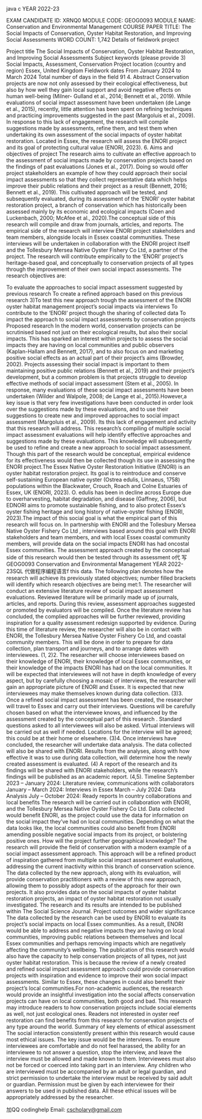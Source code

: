java c YEAR 2022-23

EXAM CANDIDATE ID: XRNQ0 MODULE CODE: GEOG0093 MODULE NAME: Conservation and Environmental Management COURSE PAPER TITLE: The Social Impacts of Conservation, Oyster Habitat Restoration, and Improving Social Assessments WORD COUNT: 1,742 Details of fieldwork project

Project title The Social Impacts of Conservation, Oyster Habitat Restoration, and Improving Social Assessments Subject keywords (please provide 3) Social Impacts, Assessment, Conservation Project location (country and region) Essex, United Kingdom Fieldwork dates From January 2024 to March 2024 Total number of days in the field 91 4. Abstract Conservation projects are now not only assessed by their ecological effectiveness, but also by how well they gain local support and avoid negative effects on human well-being (Milner- Gulland et al., 2014; Bennett et al., 2019). While evaluations of social impact assessment have been undertaken (de Lange et al., 2015), recently, little attention has been spent on refining techniques and practicing improvements suggested in the past (Margoluis et al., 2009). In response to this lack of engagement, the research will compile suggestions made by assessments, refine them, and test them when undertaking its own assessment of the social impacts of oyster habitat restoration. Located in Essex, the research will assess the ENORI project and its goal of protecting cultural value (ENORI, 2023). 6. Aims and objectives of project The research aims to cultivate an effective approach to the assessment of social impacts made by conservation projects based on the findings of past evaluations (Jones et al., 2017). Doing so would offer project stakeholders an example of how they could approach their social impact assessments so that they collect representative data which helps improve their public relations and their project as a result (Bennett, 2016; Bennett et al., 2019). This cultivated approach will be tested, and subsequently evaluated, during its assessment of the ‘ENORI’ oyster habitat restoration project, a branch of conservation which has historically been assessed mainly by its economic and ecological impacts (Coen and Luckenbach, 2000; McAfee et al., 2020).The conceptual side of this research will compile and draw from journals, articles, and reports. The empirical side of the research will interview ENORI project stakeholders and team members, alongside locals in Essex coastal communities. These interviews will be undertaken in collaboration with the ENORI project itself and the Tollesbury Mersea Native Oyster Fishery Co Ltd, a partner of the project. The research will contribute empirically to the ‘ENORI’ project’s heritage-based goal, and conceptually to conservation projects of all types through the improvement of their own social impact assessments. The research objectives are:

To evaluate the approaches to social impact assessment suggested by previous research
To create a refined approach based on this previous research 3)To test this new approach trough the assessment of the ENORI oyster habitat management project’s social impacts via interviews
To contribute to the ‘ENORI’ project though the sharing of collected data
To impact the approach to social impact assessments by conservation projects
Proposed research In the modern world, conservation projects can be scrutinised based not just on their ecological results, but also their social impacts. This has sparked an interest within projects to assess the social impacts they are having on local communities and public observers (Kaplan-Hallam and Bennett, 2017), and to also focus on and marketing positive social effects as an actual part of their project’s aims (Browder, 2002). Projects assessing their social impact is important to them maintaining positive public relations (Bennett et al., 2019) and their project’s development, but a common problem is that projects struggle to develop effective methods of social impact assessment (Stem et al., 2005). In response, many evaluations of these social impact assessments have been undertaken (Wilder and Walpole, 2008; de Lange et al., 2015).However,a key issue is that very few investigations have been conducted in order look over the suggestions made by these evaluations, and to use their suggestions to create new and improved approaches to social impact assessment (Margoluis et al., 2009). Its this lack of engagement and activity that this research will address. This research’s compiling of multiple social impact assessment evaluations will help identify effective approaches and suggestions made by these evaluations. This knowledge will subsequently be used to refine and create a new approach to social impact assessment. Though this part of the research would be conceptual, empirical evidence for its effectiveness would then be collected though its use in assessing the ENORI project.The Essex Native Oyster Restoration Initiative (ENORI) is an oyster habitat restoration project. Its goal is to reintroduce and conserve self-sustaining European native oyster (Ostrea edulis, Linnaeus, 1758) populations within the Blackwater, Crouch, Roach and Colne Estuaries of Essex, UK (ENORI, 2023). O. edulis has been in decline across Europe due to overharvesting, habitat degradation, and disease (Gaffney, 2006), but EDNORI aims to promote sustainable fishing, and to also protect Essex’s oyster fishing heritage and long history of native-oyster fishing (ENORI, 2023).The impact of this social goal is what the empirical part of this research will focus on. In partnership with ENORI and the Tollesbury Mersea Native Oyster Fishery Co Ltd , interviews based around this goal with ENORI stakeholders and team members, and with local Essex coastal community members, will provide data on the social impacts ENORI has had oncostal Essex communities. The assessment approach created by the conceptual side of this research would then be tested through its assessment o代 写GEOG0093 Conservation and Environmental Management YEAR 2022-23SQL 代做程序编程语言f this data. The following plan denotes how the research will achieve its previously stated objectives; number filled brackets will identify which research objectives are being met:1. The researcher will conduct an extensive literature review of social impact assessment evaluations. Reviewed literature will be primarily made up of journals, articles, and reports. During this review, assessment approaches suggested or promoted by evaluators will be compiled. Once the literature review has concluded, the complied approaches will be further reviewed, providing inspiration for a quality assessment redesign supported by evidence. During this time of literature review, the researcher will also be in contact with ENORI, the Tollesbury Mersea Native Oyster Fishery Co Ltd, and coastal community members. This will be done in order to prepare for data collection, plan transport and journeys, and to arrange dates with interviewees. (1, 2)2. The researcher will choose interviewees based on their knowledge of ENORI, their knowledge of local Essex communities, or their knowledge of the impacts ENORI has had on the local communities. It will be expected that interviewees will not have in depth knowledge of every aspect, but by carefully choosing a mosaic of interviews, the researcher will gain an appropriate picture of ENORI and Essex. It is expected that new interviewees may make themselves known during data collection. (3)3. Once a refined social impact assessment has been created, the researcher will travel to Essex and carry out their interviews. Questions will be carefully chosen based on what the interviewee knows, and influenced by the assessment created by the conceptual part of this research . Standard questions asked to all interviewees will also be asked. Virtual interviews will be carried out as well if needed. Locations for the interview will be agreed; this could be at their home or elsewhere. (3)4. Once interviews have concluded, the researcher will undertake data analysis. The data collected will also be shared with ENORI. Results from the analyses, along with how effective it was to use during data collection, will determine how the newly created assessment is evaluated. (4)
A report of the research and its findings will be shared with ENORI stakeholders, while the research’s findings will be published as an academic report. (4,5). Timeline September 2023 – January 2024: Literature review, communications with collaborators January – March 2024: Interviews in Essex March – July 2024: Data Analysis July – October 2024: Ready reports
In country collaborations and local benefits The research will be carried out in collaboration with ENORI, and the Tollesbury Mersea Native Oyster Fishery Co Ltd. Data collected would benefit ENORI, as the project could use the data for information on the social impact they’ve had on local communities. Depending on what the data looks like, the local communities could also benefit from ENORI amending possible negative social impacts from its project, or bolstering positive ones.
How will the project further geographical knowledge? The research will provide the field of conservation with a modern example of a social impact assessment approach. This approach will be a refined product of inspiration gathered from multiple social impact assessment evaluations, addressing the current inactivity within this branch of conservation science. The data collected by the new approach, along with its evaluation, will provide conservation practitioners with a review of this new approach, allowing them to possibly adopt aspects of the approach for their own projects. It also provides data on the social impacts of oyster habitat restoration projects, an impact of oyster habitat restoration not usually investigated. The research and its results are intended to be published within The Social Science Journal.
Project outcomes and wider significance The data collected by the research can be used by ENORI to evaluate its project’s social impacts on local Essex communities. As a result, ENORI would be able to address and negative impacts they are having on local communities, improving public relations between themselves and local Essex communities and perhaps removing impacts which are negatively affecting the community’s wellbeing. The publication of this research would also have the capacity to help conservation projects of all types, not just oyster habitat restoration. This is because the review of a newly created and refined social impact assessment approach could provide conservation projects with inspiration and evidence to improve their won social impact assessments. Similar to Essex, these changes in could also benefit their project’s local communities.For non-academic audiences, the research would provide an insightful investigation into the social affects conservation projects can have on local communities, both good and bad. This research may introduce readers to how conservation projects include social elements as well, not just ecological ones. Readers not interested in oyster reef restoration can find benefits from this research for conservation projects of any type around the world.
Summary of key elements of ethical assessment The social interaction consistently present within this research would cause most ethical issues. The key issue would be the interviews. To ensure interviewees are comfortable and do not feel harassed, the ability for an interviewee to not answer a question, stop the interview, and leave the interview must be allowed and made known to them. Interviewees must also not be forced or coerced into taking part in an interview. Any children who are interviewed must be accompanied by an adult or legal guardian, and strict permission to undertake the interview must be received by said adult or guardian. Permission must be given by each interviewee for their answers to be used in published data. All these ethical issues will be appropriately addressed by the researcher.

加QQ codinghelp Email: cscholary@gmail.com

